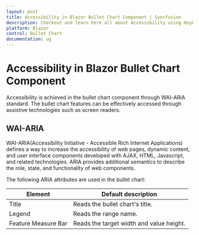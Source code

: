 ```yaml
---
layout: post
title: Accessibility in Blazor Bullet Chart Component | Syncfusion
description: Checkout and learn here all about Accessibility using Keyboard navigation in Syncfusion Blazor Bullet Chart component and more.
platform: Blazor
control: Bullet Chart
documentation: ug
---
```


# Accessibility in Blazor Bullet Chart Component

Accessibility is achieved in the bullet chart component through WAI-ARIA standard. The bullet chart features can be effectively accessed through assistive technologies such as screen readers.

## WAI-ARIA

WAI-ARIA(Accessibility Initiative - Accessible Rich Internet Applications) defines a way to increase the accessibility of web pages, dynamic content, and user interface components developed with AJAX, HTML, Javascript, and related technologies. ARIA provides additional semantics to describe the role, state, and functionality of web components.

The following ARIA attributes are used in the bullet chart:

Element |Default description
-----|-----
Title |Reads the bullet chart's title.
Legend |Reads the range name.
Feature Measure Bar |Reads the target width and value height.